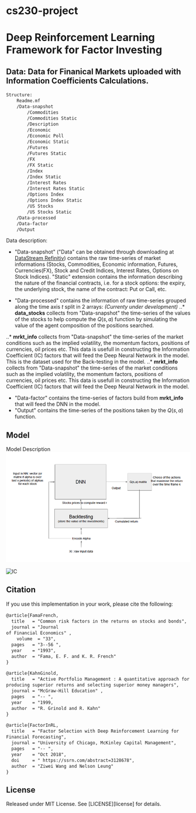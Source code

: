# cs230-project
# Deep Reinforcement Learning Framework for Factor Investing

## Data: Data for Finanical Markets uploaded with Information Coefficients Calculations. 

```
Structure:
	Readme.mf
	/Data-snapshot
		/Commodities
		/Commodities Static
		/Description
		/Economic
		/Economic Poll
		/Economic Static
		/Futures
		/Futures Static
		/FX
		/FX Static
		/Index
		/Index Static
		/Interest Rates
		/Interest Rates Static
		/Options Index
		/Options Index Static
		/US Stocks
		/US Stocks Static
	/Data-processed
	/Data-factor
	/Output
```

Data description:
* "Data-snapshot" ("Data" can be obtained through downloading at [DataStream Refinitiv](http://solutions.refinitiv.com/datastream-macroeconomic-analysis/?utm_content=Refinitiv%20Brand%20Product-UKI-EMEA-G-EN-BMM&utm_medium=cpc&utm_source=google&utm_campaign=68832_RefinitivBAUPaidSearch&elqCampaignId=5917&utm_term=%20+refinitiv%20+datastream&&gclid=EAIaIQobChMImtHOtIfj5QIVVoXVCh1sSQPDEAAYASAAEgIb5_D_BwE)) contains the raw time-series of market informations (Stocks, Commodities, Economic information, Futures, Currencies(FX), Stock and Credit Indices, Interest Rates, Options on Stock Indices). "Static" extension contains the information describing the nature of the financial contracts, i.e. for a stock options: the expiry, the underlying stock, the name of the contract: Put or Call, etc.

* "Data-processed" contains the information of raw time-series grouped along the time axis $t$ split in 2 arrays: 
_(Currenty under development)_
..* __data_stocks__ collects from "Data-snapshot" the time-series of the values of the stocks to help compute the $Q(s,a)$ function by simulating the value of the agent composition of the positions searched. 

..* __mrkt_info__ collects from "Data-snapshot" the time-series of the market conditions such as the implied volatility, the momentum factors, positions of currencies, oil prices etc. This data is usefull in constructing the Information Coefficient (IC) factors that will feed the Deep Neural Network in the model. This is the dataset used for the Back-testing in the model.
..* __mrkt_info__ collects from "Data-snapshot" the time-series of the market conditions such as the implied volatility, the momentum factors, positions of currencies, oil prices etc. This data is usefull in constructing the Information Coefficient (IC) factors that will feed the Deep Neural Network in the model. 
* "Data-factor" contains the time-series of factors build from __mrkt_info__ that will feed the DNN in the model.
* "Output" contains the time-series of the positions taken by the $Q(s,a)$ function.



## Model 

Model Description
![input-content](/markdown-here/images/Network-proposal-4.png)


<img src="https://latex.codecogs.com/svg.latex?\Large&space;\alpha = IC_{i,z} \times \sigma_j \times z" title="IC" />

## Citation

If you use this implementation in your work, please cite the following:

```
@article{FamaFrench,
  title   = "Common risk factors in the returns on stocks and bonds",
  journal = "Journal
of Financial Economics" ,
    volume  = "33",
  pages   = "3--56 ",
  year    = "1993",
  author  = "Fama, E. F. and K. R. French"
}
```

```
@article{KahnGinold,
  title   = "Active Portfolio Management : A quantitative approach for producing superior returns and selecting superior money managers",
  journal = "McGraw-Hill Education" ,
  pages   = "-- ",
  year    = "1999,
  author  = "R. Grinold and R. Kahn"
}
```

```
@article{FactorInRL,
  title   = "Factor Selection with Deep Reinforcement Learning for Financial Forecasting",
  journal = "University of Chicago, McKinley Capital Management",
  pages   = "-- ",
  year    = "Oct 2018",
  doi     = " https://ssrn.com/abstract=3128678",
  author  = "Ziwei Wang and Nelson Leung"
}
```

## License

Released under MIT License. See [LICENSE][license] for details.
